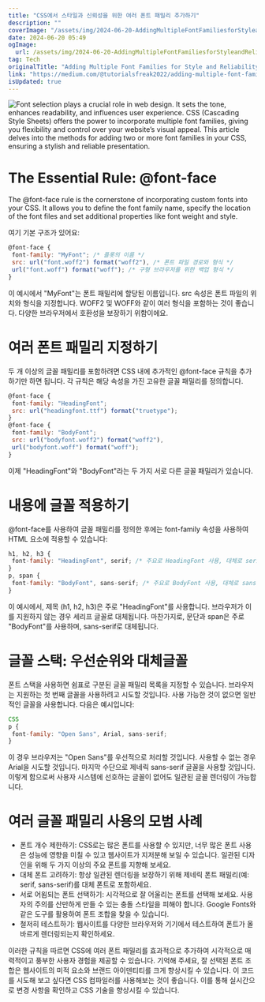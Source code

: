 ```yaml
---
title: "CSS에서 스타일과 신뢰성을 위한 여러 폰트 패밀리 추가하기"
description: ""
coverImage: "/assets/img/2024-06-20-AddingMultipleFontFamiliesforStyleandReliabilityinCSS_0.png"
date: 2024-06-20 05:49
ogImage:
  url: /assets/img/2024-06-20-AddingMultipleFontFamiliesforStyleandReliabilityinCSS_0.png
tag: Tech
originalTitle: "Adding Multiple Font Families for Style and Reliability in CSS"
link: "https://medium.com/@tutorialsfreak2022/adding-multiple-font-families-for-style-and-reliability-in-css-a32a067e127c"
isUpdated: true
---
```


![Font selection plays a crucial role in web design. It sets the tone, enhances readability, and influences user experience. CSS (Cascading Style Sheets) offers the power to incorporate multiple font families, giving you flexibility and control over your website’s visual appeal. This article delves into the methods for adding two or more font families in your CSS, ensuring a stylish and reliable presentation.](/assets/img/2024-06-20-AddingMultipleFontFamiliesforStyleandReliabilityinCSS_0.png)

# The Essential Rule: @font-face

The @font-face rule is the cornerstone of incorporating custom fonts into your CSS. It allows you to define the font family name, specify the location of the font files and set additional properties like font weight and style.

<!-- seedividend - 사각형 -->

<ins class="adsbygoogle"
     style="display:block"
     data-ad-client="ca-pub-4877378276818686"
     data-ad-slot="1898504329"
     data-ad-format="auto"
     data-full-width-responsive="true"></ins>

<script>
     (adsbygoogle = window.adsbygoogle || []).push({});
</script>

여기 기본 구조가 있어요:

```js
@font-face {
 font-family: "MyFont"; /* 플롯의 이름 */
 src: url("font.woff2") format("woff2"), /* 폰트 파일 경로와 형식 */
 url("font.woff") format("woff"); /* 구형 브라우저를 위한 백업 형식 */
}
```

이 예시에서 "MyFont"는 폰트 패밀리에 할당된 이름입니다. src 속성은 폰트 파일의 위치와 형식을 지정합니다. WOFF2 및 WOFF와 같이 여러 형식을 포함하는 것이 좋습니다. 다양한 브라우저에서 호환성을 보장하기 위함이에요.

# 여러 폰트 패밀리 지정하기

<!-- seedividend - 사각형 -->

<ins class="adsbygoogle"
     style="display:block"
     data-ad-client="ca-pub-4877378276818686"
     data-ad-slot="1898504329"
     data-ad-format="auto"
     data-full-width-responsive="true"></ins>

<script>
     (adsbygoogle = window.adsbygoogle || []).push({});
</script>

두 개 이상의 글꼴 패밀리를 포함하려면 CSS 내에 추가적인 @font-face 규칙을 추가하기만 하면 됩니다. 각 규칙은 해당 속성을 가진 고유한 글꼴 패밀리를 정의합니다.

```js
@font-face {
 font-family: "HeadingFont";
 src: url("headingfont.ttf") format("truetype");
}
@font-face {
 font-family: "BodyFont";
 src: url("bodyfont.woff2") format("woff2"),
 url("bodyfont.woff") format("woff");
}
```

이제 "HeadingFont"와 "BodyFont"라는 두 가지 서로 다른 글꼴 패밀리가 있습니다.

# 내용에 글꼴 적용하기

<!-- seedividend - 사각형 -->

<ins class="adsbygoogle"
     style="display:block"
     data-ad-client="ca-pub-4877378276818686"
     data-ad-slot="1898504329"
     data-ad-format="auto"
     data-full-width-responsive="true"></ins>

<script>
     (adsbygoogle = window.adsbygoogle || []).push({});
</script>

@font-face를 사용하여 글꼴 패밀리를 정의한 후에는 font-family 속성을 사용하여 HTML 요소에 적용할 수 있습니다:

```js
h1, h2, h3 {
 font-family: "HeadingFont", serif; /* 주요로 HeadingFont 사용, 대체로 serif 사용 */
}
p, span {
 font-family: "BodyFont", sans-serif; /* 주요로 BodyFont 사용, 대체로 sans-serif 사용 */
}
```

이 예시에서, 제목 (h1, h2, h3)은 주로 "HeadingFont"를 사용합니다. 브라우저가 이를 지원하지 않는 경우 세리프 글꼴로 대체됩니다. 마찬가지로, 문단과 span은 주로 "BodyFont"를 사용하며, sans-serif로 대체됩니다.

# 글꼴 스택: 우선순위와 대체글꼴

<!-- seedividend - 사각형 -->

<ins class="adsbygoogle"
     style="display:block"
     data-ad-client="ca-pub-4877378276818686"
     data-ad-slot="1898504329"
     data-ad-format="auto"
     data-full-width-responsive="true"></ins>

<script>
     (adsbygoogle = window.adsbygoogle || []).push({});
</script>

폰트 스택을 사용하면 쉼표로 구분된 글꼴 패밀리 목록을 지정할 수 있습니다. 브라우저는 지원하는 첫 번째 글꼴을 사용하려고 시도할 것입니다. 사용 가능한 것이 없으면 일반적인 글꼴을 사용합니다. 다음은 예시입니다:

```js
CSS
p {
 font-family: "Open Sans", Arial, sans-serif;
}
```

이 경우 브라우저는 "Open Sans"를 우선적으로 처리할 것입니다. 사용할 수 없는 경우 Arial을 시도할 것입니다. 마지막 수단으로 제네릭 sans-serif 글꼴을 사용할 것입니다. 이렇게 함으로써 사용자 시스템에 선호하는 글꼴이 없어도 일관된 글꼴 렌더링이 가능합니다.

# 여러 글꼴 패밀리 사용의 모범 사례

<!-- seedividend - 사각형 -->

<ins class="adsbygoogle"
     style="display:block"
     data-ad-client="ca-pub-4877378276818686"
     data-ad-slot="1898504329"
     data-ad-format="auto"
     data-full-width-responsive="true"></ins>

<script>
     (adsbygoogle = window.adsbygoogle || []).push({});
</script>

- 폰트 개수 제한하기: CSS로는 많은 폰트를 사용할 수 있지만, 너무 많은 폰트 사용은 성능에 영향을 미칠 수 있고 웹사이트가 지저분해 보일 수 있습니다. 일관된 디자인을 위해 두 가지 이상의 주요 폰트를 지향해 보세요.
- 대체 폰트 고려하기: 항상 일관된 렌더링을 보장하기 위해 제네릭 폰트 패밀리(예: serif, sans-serif)를 대체 폰트로 포함하세요.
- 서로 어욈되는 폰트 선택하기: 시각적으로 잘 어울리는 폰트를 선택해 보세요. 사용자의 주의를 산만하게 만들 수 있는 충돌 스타일을 피해야 합니다. Google Fonts와 같은 도구를 활용하여 폰트 조합을 찾을 수 있습니다.
- 철저히 테스트하기: 웹사이트를 다양한 브라우저와 기기에서 테스트하여 폰트가 올바르게 렌더링되는지 확인하세요.

이러한 규칙을 따르면 CSS에 여러 폰트 패밀리를 효과적으로 추가하여 시각적으로 매력적이고 풍부한 사용자 경험을 제공할 수 있습니다. 기억해 주세요, 잘 선택된 폰트 조합은 웹사이트의 미적 요소와 브랜드 아이덴티티를 크게 향상시킬 수 있습니다. 이 코드를 시도해 보고 싶다면 CSS 컴파일러를 사용해보는 것이 좋습니다. 이를 통해 실시간으로 변경 사항을 확인하고 CSS 기술을 향상시킬 수 있습니다.

